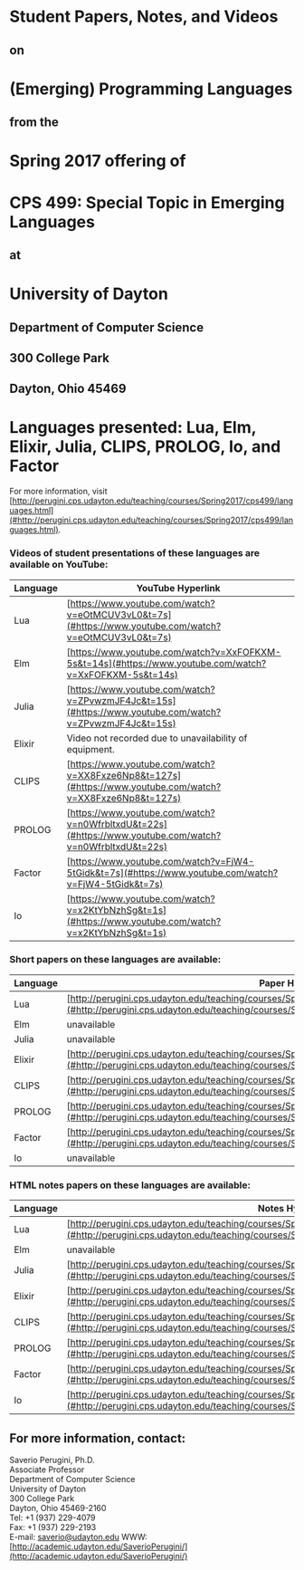 # Student Papers, Notes, and Videos

## on

# (Emerging) Programming Languages

## from the 

# Spring 2017 offering of

# CPS 499: Special Topic in Emerging Languages

## at

# University of Dayton

## Department of Computer Science
## 300 College Park
## Dayton, Ohio 45469

# Languages presented: Lua, Elm, Elixir, Julia, CLIPS, PROLOG, Io, and Factor

For more information, visit
[http://perugini.cps.udayton.edu/teaching/courses/Spring2017/cps499/languages.html](#http://perugini.cps.udayton.edu/teaching/courses/Spring2017/cps499/languages.html).

### Videos of student presentations of these languages are available on YouTube:

| Language | YouTube Hyperlink                                      |
| ---------|--------------------------------------------------------|
| Lua      | [https://www.youtube.com/watch?v=eOtMCUV3vL0&t=7s](#https://www.youtube.com/watch?v=eOtMCUV3vL0&t=7s)       |
| Elm      | [https://www.youtube.com/watch?v=XxFOFKXM-5s&t=14s](#https://www.youtube.com/watch?v=XxFOFKXM-5s&t=14s)      |
| Julia    | [https://www.youtube.com/watch?v=ZPvwzmJF4Jc&t=15s](#https://www.youtube.com/watch?v=ZPvwzmJF4Jc&t=15s)      |
| Elixir   | Video not recorded due to unavailability of equipment. |
| CLIPS    | [https://www.youtube.com/watch?v=XX8Fxze6Np8&t=127s](#https://www.youtube.com/watch?v=XX8Fxze6Np8&t=127s)     |
| PROLOG   | [https://www.youtube.com/watch?v=n0WfrbltxdU&t=22s](#https://www.youtube.com/watch?v=n0WfrbltxdU&t=22s)      |
| Factor   | [https://www.youtube.com/watch?v=FjW4-5tGidk&t=7s](#https://www.youtube.com/watch?v=FjW4-5tGidk&t=7s)       |
| Io       | [https://www.youtube.com/watch?v=x2KtYbNzhSg&t=1s](#https://www.youtube.com/watch?v=x2KtYbNzhSg&t=1s)       |

### Short papers on these languages are available:

| Language | Paper Hyperlink                                      |
| ---------|--------------------------------------------------------|
| Lua      | [http://perugini.cps.udayton.edu/teaching/courses/Spring2017/cps499/Languages/papers/Lua.pdf](#http://perugini.cps.udayton.edu/teaching/courses/Spring2017/cps499/Languages/papers/Lua.pdf)       |
| Elm      | unavailable      |
| Julia    | unavailable      |
| Elixir   | [http://perugini.cps.udayton.edu/teaching/courses/Spring2017/cps499/Languages/papers/Elixir.pdf](#http://perugini.cps.udayton.edu/teaching/courses/Spring2017/cps499/Languages/papers/Elixir.pdf) |
| CLIPS    | [http://perugini.cps.udayton.edu/teaching/courses/Spring2017/cps499/Languages/papers/CLIPS.pdf](#http://perugini.cps.udayton.edu/teaching/courses/Spring2017/cps499/Languages/papers/CLIPS.pdf)     |
| PROLOG   | [http://perugini.cps.udayton.edu/teaching/courses/Spring2017/cps499/Languages/papers/PROLOG.pdf](#http://perugini.cps.udayton.edu/teaching/courses/Spring2017/cps499/Languages/papers/PROLOG.pdf)      |
| Factor   | [http://perugini.cps.udayton.edu/teaching/courses/Spring2017/cps499/Languages/papers/Factor.pdf](#http://perugini.cps.udayton.edu/teaching/courses/Spring2017/cps499/Languages/papers/Factor.pdf)       |
| Io       | unavailable       |

### HTML notes papers on these languages are available:

| Language | Notes Hyperlink                                      |
| ---------|--------------------------------------------------------|
| Lua      | [http://perugini.cps.udayton.edu/teaching/courses/Spring2017/cps499/Languages/notes/Lua.html](#http://perugini.cps.udayton.edu/teaching/courses/Spring2017/cps499/Languages/notes/Lua.html)       |
| Elm      | unavailable      |
| Julia    | [http://perugini.cps.udayton.edu/teaching/courses/Spring2017/cps499/Languages/notes/Julia.html](#http://perugini.cps.udayton.edu/teaching/courses/Spring2017/cps499/Languages/notes/Julia.html)      |
| Elixir   | [http://perugini.cps.udayton.edu/teaching/courses/Spring2017/cps499/Languages/notes/Elixir.html](#http://perugini.cps.udayton.edu/teaching/courses/Spring2017/cps499/Languages/notes/Elixir.html) |
| CLIPS    | [http://perugini.cps.udayton.edu/teaching/courses/Spring2017/cps499/Languages/notes/CLIPS.html](#http://perugini.cps.udayton.edu/teaching/courses/Spring2017/cps499/Languages/notes/CLIPS.html)     |
| PROLOG   | [http://perugini.cps.udayton.edu/teaching/courses/Spring2017/cps499/Languages/notes/PROLOG.html](#http://perugini.cps.udayton.edu/teaching/courses/Spring2017/cps499/Languages/notes/PROLOG.html)     |
| Factor   | [http://perugini.cps.udayton.edu/teaching/courses/Spring2017/cps499/Languages/notes/Factor.html](#http://perugini.cps.udayton.edu/teaching/courses/Spring2017/cps499/Languages/notes/Factor.html)       |
| Io       | [http://perugini.cps.udayton.edu/teaching/courses/Spring2017/cps499/Languages/notes/Io.html](#http://perugini.cps.udayton.edu/teaching/courses/Spring2017/cps499/Languages/notes/Io.html)       |

## For more information, contact:

Saverio Perugini, Ph.D.  
Associate Professor  
Department of Computer Science  
University of Dayton  
300 College Park  
Dayton, Ohio  45469-2160  
Tel: +1 (937) 229-4079  
Fax: +1 (937) 229-2193  
E-mail: [saverio@udayton.edu](saverio@udayton.edu)
WWW: [http://academic.udayton.edu/SaverioPerugini/](http://academic.udayton.edu/SaverioPerugini/)
